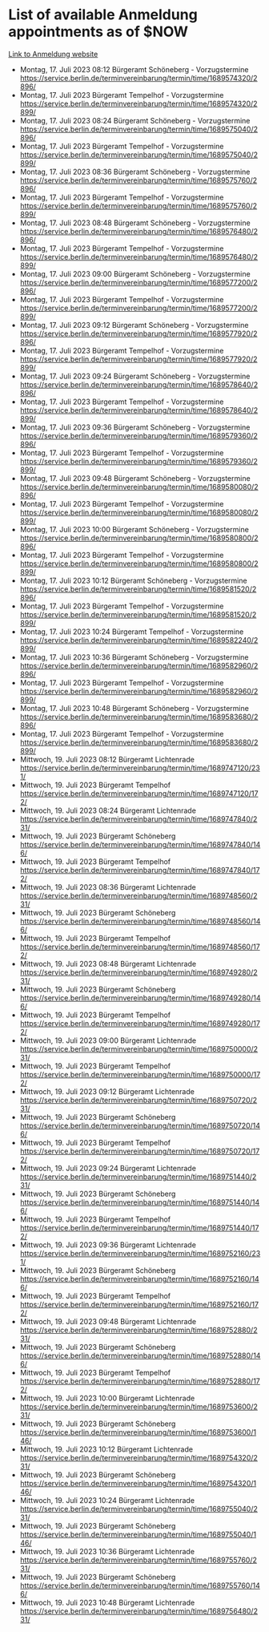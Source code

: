 # List of available Anmeldung appointments as of $NOW
[Link to Anmeldung website](https://service.berlin.de/terminvereinbarung/termin/tag.php?termin=1&anliegen[]=120686&dienstleisterlist=122210,122217,327316,122219,327312,122227,327314,122231,327346,122243,327348,122254,122252,329742,122260,329745,122262,329748,122271,327278,122273,327274,122277,327276,330436,122280,327294,122282,327290,122284,327292,122291,327270,122285,327266,122286,327264,122296,327268,150230,329760,122297,327286,122294,327284,122312,329763,122314,329775,122304,327330,122311,327334,122309,327332,317869,122281,327352,122279,329772,122283,122276,327324,122274,327326,122267,329766,122246,327318,122251,327320,122257,327322,122208,327298,122226,327300&herkunft=http%3A%2F%2Fservice.berlin.de%2Fdienstleistung%2F120686%2F)
- Montag, 17. Juli 2023 08:12 Bürgeramt Schöneberg - Vorzugstermine https://service.berlin.de/terminvereinbarung/termin/time/1689574320/2896/
- Montag, 17. Juli 2023  Bürgeramt Tempelhof - Vorzugstermine https://service.berlin.de/terminvereinbarung/termin/time/1689574320/2899/
- Montag, 17. Juli 2023 08:24 Bürgeramt Schöneberg - Vorzugstermine https://service.berlin.de/terminvereinbarung/termin/time/1689575040/2896/
- Montag, 17. Juli 2023  Bürgeramt Tempelhof - Vorzugstermine https://service.berlin.de/terminvereinbarung/termin/time/1689575040/2899/
- Montag, 17. Juli 2023 08:36 Bürgeramt Schöneberg - Vorzugstermine https://service.berlin.de/terminvereinbarung/termin/time/1689575760/2896/
- Montag, 17. Juli 2023  Bürgeramt Tempelhof - Vorzugstermine https://service.berlin.de/terminvereinbarung/termin/time/1689575760/2899/
- Montag, 17. Juli 2023 08:48 Bürgeramt Schöneberg - Vorzugstermine https://service.berlin.de/terminvereinbarung/termin/time/1689576480/2896/
- Montag, 17. Juli 2023  Bürgeramt Tempelhof - Vorzugstermine https://service.berlin.de/terminvereinbarung/termin/time/1689576480/2899/
- Montag, 17. Juli 2023 09:00 Bürgeramt Schöneberg - Vorzugstermine https://service.berlin.de/terminvereinbarung/termin/time/1689577200/2896/
- Montag, 17. Juli 2023  Bürgeramt Tempelhof - Vorzugstermine https://service.berlin.de/terminvereinbarung/termin/time/1689577200/2899/
- Montag, 17. Juli 2023 09:12 Bürgeramt Schöneberg - Vorzugstermine https://service.berlin.de/terminvereinbarung/termin/time/1689577920/2896/
- Montag, 17. Juli 2023  Bürgeramt Tempelhof - Vorzugstermine https://service.berlin.de/terminvereinbarung/termin/time/1689577920/2899/
- Montag, 17. Juli 2023 09:24 Bürgeramt Schöneberg - Vorzugstermine https://service.berlin.de/terminvereinbarung/termin/time/1689578640/2896/
- Montag, 17. Juli 2023  Bürgeramt Tempelhof - Vorzugstermine https://service.berlin.de/terminvereinbarung/termin/time/1689578640/2899/
- Montag, 17. Juli 2023 09:36 Bürgeramt Schöneberg - Vorzugstermine https://service.berlin.de/terminvereinbarung/termin/time/1689579360/2896/
- Montag, 17. Juli 2023  Bürgeramt Tempelhof - Vorzugstermine https://service.berlin.de/terminvereinbarung/termin/time/1689579360/2899/
- Montag, 17. Juli 2023 09:48 Bürgeramt Schöneberg - Vorzugstermine https://service.berlin.de/terminvereinbarung/termin/time/1689580080/2896/
- Montag, 17. Juli 2023  Bürgeramt Tempelhof - Vorzugstermine https://service.berlin.de/terminvereinbarung/termin/time/1689580080/2899/
- Montag, 17. Juli 2023 10:00 Bürgeramt Schöneberg - Vorzugstermine https://service.berlin.de/terminvereinbarung/termin/time/1689580800/2896/
- Montag, 17. Juli 2023  Bürgeramt Tempelhof - Vorzugstermine https://service.berlin.de/terminvereinbarung/termin/time/1689580800/2899/
- Montag, 17. Juli 2023 10:12 Bürgeramt Schöneberg - Vorzugstermine https://service.berlin.de/terminvereinbarung/termin/time/1689581520/2896/
- Montag, 17. Juli 2023  Bürgeramt Tempelhof - Vorzugstermine https://service.berlin.de/terminvereinbarung/termin/time/1689581520/2899/
- Montag, 17. Juli 2023 10:24 Bürgeramt Tempelhof - Vorzugstermine https://service.berlin.de/terminvereinbarung/termin/time/1689582240/2899/
- Montag, 17. Juli 2023 10:36 Bürgeramt Schöneberg - Vorzugstermine https://service.berlin.de/terminvereinbarung/termin/time/1689582960/2896/
- Montag, 17. Juli 2023  Bürgeramt Tempelhof - Vorzugstermine https://service.berlin.de/terminvereinbarung/termin/time/1689582960/2899/
- Montag, 17. Juli 2023 10:48 Bürgeramt Schöneberg - Vorzugstermine https://service.berlin.de/terminvereinbarung/termin/time/1689583680/2896/
- Montag, 17. Juli 2023  Bürgeramt Tempelhof - Vorzugstermine https://service.berlin.de/terminvereinbarung/termin/time/1689583680/2899/
- Mittwoch, 19. Juli 2023 08:12 Bürgeramt Lichtenrade https://service.berlin.de/terminvereinbarung/termin/time/1689747120/231/
- Mittwoch, 19. Juli 2023  Bürgeramt Tempelhof https://service.berlin.de/terminvereinbarung/termin/time/1689747120/172/
- Mittwoch, 19. Juli 2023 08:24 Bürgeramt Lichtenrade https://service.berlin.de/terminvereinbarung/termin/time/1689747840/231/
- Mittwoch, 19. Juli 2023  Bürgeramt Schöneberg https://service.berlin.de/terminvereinbarung/termin/time/1689747840/146/
- Mittwoch, 19. Juli 2023  Bürgeramt Tempelhof https://service.berlin.de/terminvereinbarung/termin/time/1689747840/172/
- Mittwoch, 19. Juli 2023 08:36 Bürgeramt Lichtenrade https://service.berlin.de/terminvereinbarung/termin/time/1689748560/231/
- Mittwoch, 19. Juli 2023  Bürgeramt Schöneberg https://service.berlin.de/terminvereinbarung/termin/time/1689748560/146/
- Mittwoch, 19. Juli 2023  Bürgeramt Tempelhof https://service.berlin.de/terminvereinbarung/termin/time/1689748560/172/
- Mittwoch, 19. Juli 2023 08:48 Bürgeramt Lichtenrade https://service.berlin.de/terminvereinbarung/termin/time/1689749280/231/
- Mittwoch, 19. Juli 2023  Bürgeramt Schöneberg https://service.berlin.de/terminvereinbarung/termin/time/1689749280/146/
- Mittwoch, 19. Juli 2023  Bürgeramt Tempelhof https://service.berlin.de/terminvereinbarung/termin/time/1689749280/172/
- Mittwoch, 19. Juli 2023 09:00 Bürgeramt Lichtenrade https://service.berlin.de/terminvereinbarung/termin/time/1689750000/231/
- Mittwoch, 19. Juli 2023  Bürgeramt Tempelhof https://service.berlin.de/terminvereinbarung/termin/time/1689750000/172/
- Mittwoch, 19. Juli 2023 09:12 Bürgeramt Lichtenrade https://service.berlin.de/terminvereinbarung/termin/time/1689750720/231/
- Mittwoch, 19. Juli 2023  Bürgeramt Schöneberg https://service.berlin.de/terminvereinbarung/termin/time/1689750720/146/
- Mittwoch, 19. Juli 2023  Bürgeramt Tempelhof https://service.berlin.de/terminvereinbarung/termin/time/1689750720/172/
- Mittwoch, 19. Juli 2023 09:24 Bürgeramt Lichtenrade https://service.berlin.de/terminvereinbarung/termin/time/1689751440/231/
- Mittwoch, 19. Juli 2023  Bürgeramt Schöneberg https://service.berlin.de/terminvereinbarung/termin/time/1689751440/146/
- Mittwoch, 19. Juli 2023  Bürgeramt Tempelhof https://service.berlin.de/terminvereinbarung/termin/time/1689751440/172/
- Mittwoch, 19. Juli 2023 09:36 Bürgeramt Lichtenrade https://service.berlin.de/terminvereinbarung/termin/time/1689752160/231/
- Mittwoch, 19. Juli 2023  Bürgeramt Schöneberg https://service.berlin.de/terminvereinbarung/termin/time/1689752160/146/
- Mittwoch, 19. Juli 2023  Bürgeramt Tempelhof https://service.berlin.de/terminvereinbarung/termin/time/1689752160/172/
- Mittwoch, 19. Juli 2023 09:48 Bürgeramt Lichtenrade https://service.berlin.de/terminvereinbarung/termin/time/1689752880/231/
- Mittwoch, 19. Juli 2023  Bürgeramt Schöneberg https://service.berlin.de/terminvereinbarung/termin/time/1689752880/146/
- Mittwoch, 19. Juli 2023  Bürgeramt Tempelhof https://service.berlin.de/terminvereinbarung/termin/time/1689752880/172/
- Mittwoch, 19. Juli 2023 10:00 Bürgeramt Lichtenrade https://service.berlin.de/terminvereinbarung/termin/time/1689753600/231/
- Mittwoch, 19. Juli 2023  Bürgeramt Schöneberg https://service.berlin.de/terminvereinbarung/termin/time/1689753600/146/
- Mittwoch, 19. Juli 2023 10:12 Bürgeramt Lichtenrade https://service.berlin.de/terminvereinbarung/termin/time/1689754320/231/
- Mittwoch, 19. Juli 2023  Bürgeramt Schöneberg https://service.berlin.de/terminvereinbarung/termin/time/1689754320/146/
- Mittwoch, 19. Juli 2023 10:24 Bürgeramt Lichtenrade https://service.berlin.de/terminvereinbarung/termin/time/1689755040/231/
- Mittwoch, 19. Juli 2023  Bürgeramt Schöneberg https://service.berlin.de/terminvereinbarung/termin/time/1689755040/146/
- Mittwoch, 19. Juli 2023 10:36 Bürgeramt Lichtenrade https://service.berlin.de/terminvereinbarung/termin/time/1689755760/231/
- Mittwoch, 19. Juli 2023  Bürgeramt Schöneberg https://service.berlin.de/terminvereinbarung/termin/time/1689755760/146/
- Mittwoch, 19. Juli 2023 10:48 Bürgeramt Lichtenrade https://service.berlin.de/terminvereinbarung/termin/time/1689756480/231/
